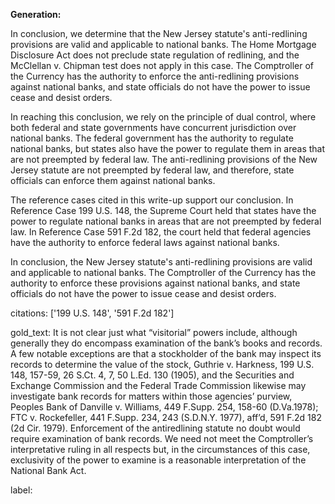 **Generation:**


In conclusion, we determine that the New Jersey statute's anti-redlining provisions are valid and applicable to national banks. The Home Mortgage Disclosure Act does not preclude state regulation of redlining, and the McClellan v. Chipman test does not apply in this case. The Comptroller of the Currency has the authority to enforce the anti-redlining provisions against national banks, and state officials do not have the power to issue cease and desist orders.

In reaching this conclusion, we rely on the principle of dual control, where both federal and state governments have concurrent jurisdiction over national banks. The federal government has the authority to regulate national banks, but states also have the power to regulate them in areas that are not preempted by federal law. The anti-redlining provisions of the New Jersey statute are not preempted by federal law, and therefore, state officials can enforce them against national banks.

The reference cases cited in this write-up support our conclusion. In Reference Case 199 U.S. 148, the Supreme Court held that states have the power to regulate national banks in areas that are not preempted by federal law. In Reference Case 591 F.2d 182, the court held that federal agencies have the authority to enforce federal laws against national banks.

In conclusion, the New Jersey statute's anti-redlining provisions are valid and applicable to national banks. The Comptroller of the Currency has the authority to enforce these provisions against national banks, and state officials do not have the power to issue cease and desist orders.

citations: ['199 U.S. 148', '591 F.2d 182']

gold_text: It is not clear just what “visitorial” powers include, although generally they do encompass examination of the bank’s books and records. A few notable exceptions are that a stockholder of the bank may inspect its records to determine the value of the stock, Guthrie v. Harkness, 199 U.S. 148, 157-59, 26 S.Ct. 4, 7, 50 L.Ed. 130 (1905), and the Securities and Exchange Commission and the Federal Trade Commission likewise may investigate bank records for matters within those agencies’ purview, Peoples Bank of Danville v. Williams, 449 F.Supp. 254, 158-60 (D.Va.1978); FTC v. Rockefeller, 441 F.Supp. 234, 243 (S.D.N.Y. 1977), aff’d, 591 F.2d 182 (2d Cir. 1979). Enforcement of the antiredlining statute no doubt would require examination of bank records. We need not meet the Comptroller’s interpretative ruling in all respects but, in the circumstances of this case, exclusivity of the power to examine is a reasonable interpretation of the National Bank Act.

label: 